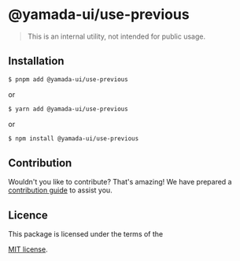 # @yamada-ui/use-previous

> This is an internal utility, not intended for public usage.

## Installation

```sh
$ pnpm add @yamada-ui/use-previous
```

or

```sh
$ yarn add @yamada-ui/use-previous
```

or

```sh
$ npm install @yamada-ui/use-previous
```

## Contribution

Wouldn't you like to contribute? That's amazing! We have prepared a [contribution guide](https://github.com/hirotomoyamada/yamada-ui/blob/main/CONTRIBUTING.md) to assist you.

## Licence

This package is licensed under the terms of the

[MIT license](https://github.com/hirotomoyamada/yamada-ui/blob/main/LICENSE).
